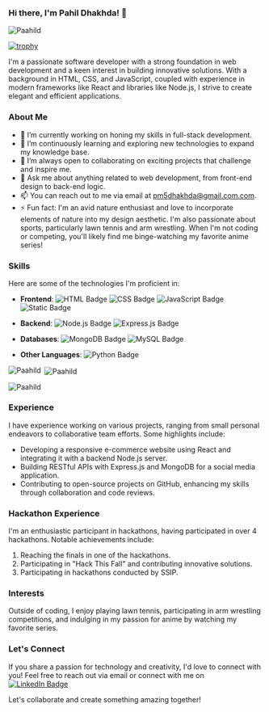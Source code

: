 ### Hi there, I'm Pahil Dhakhda! 👋

<p align="left"> <img src="https://komarev.com/ghpvc/?username=Paahild&label=Profile%20views&color=0e75b6&style=flat" alt="Paahild" /> </p>

[![trophy](https://github-profile-trophy.vercel.app/?username=Paahild)](https://github.com/ryo-ma/github-profile-trophy)

I'm a passionate software developer with a strong foundation in web development and a keen interest in building innovative solutions. With a background in HTML, CSS, and JavaScript, coupled with experience in modern frameworks like React and libraries like Node.js, I strive to create elegant and efficient applications.

### About Me

- 🔭 I’m currently working on honing my skills in full-stack development.
- 🌱 I’m continuously learning and exploring new technologies to expand my knowledge base.
- 👯 I’m always open to collaborating on exciting projects that challenge and inspire me.
- 💬 Ask me about anything related to web development, from front-end design to back-end logic.
- 📫 You can reach out to me via email at [pm5dhakhda@gmail.com.com](mailto:pm5dhakhda@gmail.com).
- ⚡ Fun fact: I'm an avid nature enthusiast and love to incorporate elements of nature into my design aesthetic. I'm also passionate about sports, particularly lawn tennis and arm wrestling. When I'm not coding or competing, you'll likely find me binge-watching my favorite anime series!

### Skills

Here are some of the technologies I'm proficient in:

- **Frontend**:
 ![HTML Badge](https://img.shields.io/badge/HTML-E34F26?style=for-the-badge&logo=html5&logoColor=white)
![CSS Badge](https://img.shields.io/badge/CSS-1572B6?style=for-the-badge&logo=css3&logoColor=white)
![JavaScript Badge](https://img.shields.io/badge/JavaScript-F7DF1E?style=for-the-badge&logo=javascript&logoColor=black)
![Static Badge](https://img.shields.io/badge/React-61DBFB?style=for-the-badge&logo=React&logoColor=React-61DBFB&labelColor=black)

- **Backend**:
 ![Node.js Badge](https://img.shields.io/badge/Node.js-339933?style=for-the-badge&logo=node.js&logoColor=white)
![Express.js Badge](https://img.shields.io/badge/Express.js-000000?style=for-the-badge&logo=express&logoColor=white)

- **Databases**:
 ![MongoDB Badge](https://img.shields.io/badge/MongoDB-47A248?style=for-the-badge&logo=mongodb&logoColor=white)
![MySQL Badge](https://img.shields.io/badge/MySQL-4479A1?style=for-the-badge&logo=mysql&logoColor=white)

- **Other Languages**:
 ![Python Badge](https://img.shields.io/badge/Python-3776AB?style=for-the-badge&logo=python&logoColor=white)
  

<p><img align="left" src="https://github-readme-stats.vercel.app/api/top-langs?username=Paahild&show_icons=true&locale=en&layout=compact&theme=dark" alt="Paahild" /></p>

<p>&nbsp;<img align="center" src="https://github-readme-stats.vercel.app/api?username=Paahild&show_icons=true&locale=en&theme=dark" alt="Paahild" /></p>

<p><img align="center" src="https://github-readme-streak-stats.herokuapp.com/?user=Paahild&theme=dark" alt="Paahild" /></p>



### Experience

I have experience working on various projects, ranging from small personal endeavors to collaborative team efforts. Some highlights include:

- Developing a responsive e-commerce website using React and integrating it with a backend Node.js server.
- Building RESTful APIs with Express.js and MongoDB for a social media application.
- Contributing to open-source projects on GitHub, enhancing my skills through collaboration and code reviews.

### Hackathon Experience

I'm an enthusiastic participant in hackathons, having participated in over 4 hackathons. Notable achievements include:

1. Reaching the finals in one of the hackathons.
2. Participating in "Hack This Fall" and contributing innovative solutions.
3. Participating in hackathons conducted by SSIP.

### Interests

Outside of coding, I enjoy playing lawn tennis, participating in arm wrestling competitions, and indulging in my passion for anime by watching my favorite series.

### Let's Connect

If you share a passion for technology and creativity, I'd love to connect with you! Feel free to reach out via email or connect with me on [![LinkedIn Badge](https://img.shields.io/badge/LinkedIn-0077B5?style=for-the-badge&logo=linkedin&logoColor=white)](https://www.linkedin.com/in/joel-roy-74198322b/)


Let's collaborate and create something amazing together!

